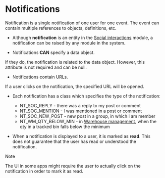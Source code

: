 
# Notifications

Notification is a single notification of one user for one event. The event can contain multiple references to objects, definitions, etc.

- Although **notification** is an entity in the [Social interactions](https://github.com/ErpNetDocs/tech/blob/master/modules/community/social-interactions/index.md) module, a notification can be raised by any module in the system.

- Notifications **CAN** specify a data object.

If they do, the notification is related to the data object. However, this attribute is not required and can be null.

- Notifications contain URLs.

If a user clicks on the notification, the specified URL will be opened.

- Each notification has a class which specifies the type of the notification:

  - NT_SOC_REPLY - there was a reply to my post or comment
  - NT_SOC_MENTION - I was mentioned in a post or comment
  - NT_SOC_NEW_POST - new post in a group, in which I am member
  - NT_WM_QTY_BELOW_MIN - in [Warehouse management](https://github.com/ErpNetDocs/tech/blob/master/modules/logistics/wms/index.md), when the qty in a tracked bin falls below the minimum
  
 - When a notification is displayed to a user, it is marked as **read**. This does not guarantee that the user has read or understood the notification.
 
> [!NOTE] 
> The UI in some apps might require the user to actually click on the notification in order to mark it as read.
